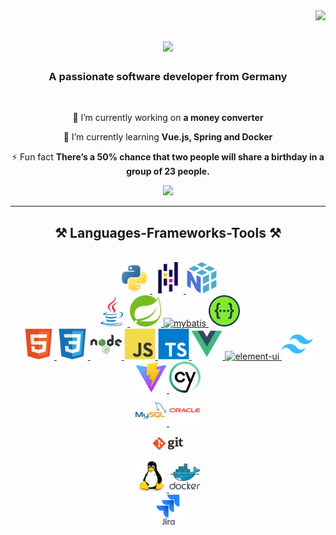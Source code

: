 <img align="right" src="https://visitor-badge.laobi.icu/badge?page_id=lecrew163.lecrew163" />

<h1 align="center">
    <img src="https://readme-typing-svg.herokuapp.com/?font=Righteous&size=35&center=true&vCenter=true&width=500&height=70&duration=4000&lines=Hi+There!+👋;+I'm+Nikolai+Martyn!;" />
</h1>

<h3 align="center">A passionate software developer from Germany</h3>

<br/>

<div align="center">
 
 🔭 I’m currently working on **a money converter**
 
 🌱 I’m currently learning **Vue.js, Spring and Docker**

⚡ Fun fact **There’s a 50% chance that two people will share a birthday in a group of 23 people.**

 </div>
 
<div align="center"> 
  <a href="https://linkedin.com/in/nikolai-martyn-a5a2a6109/" target="_blank">
    <img src="https://img.shields.io/badge/LinkedIn-0077B5?style=for-the-badge&logo=linkedin&logoColor=white" target="_blank" />
  </a>
</div>

 <hr/>
 
<h2 align="center">⚒️ Languages-Frameworks-Tools ⚒️</h2>
<br/>
<div align="center">
    <a href="https://www.python.org" target="_blank" rel="noreferrer"> <img src="https://raw.githubusercontent.com/devicons/devicon/master/icons/python/python-original.svg" alt="python" width="50" height="50"/> </a>
    <a href="https://pandas.pydata.org" target="_blank" rel="noreferrer"> <img src="https://raw.githubusercontent.com/devicons/devicon/master/icons/pandas/pandas-original.svg" alt="pandas" width="50" height="50"/> </a>
    <a href="https://numpy.org" target="_blank" rel="noreferrer"> <img src="https://raw.githubusercontent.com/devicons/devicon/master/icons/numpy/numpy-original.svg" alt="numpy" width="50" height="50"/> </a>
    </br>
    <a href="https://www.java.com" target="_blank" rel="noreferrer"> <img src="https://raw.githubusercontent.com/devicons/devicon/master/icons/java/java-original.svg" alt="java" width="50" height="50"/> </a>
    <a href="https://spring.io" target="_blank" rel="noreferrer"> <img src="https://raw.githubusercontent.com/devicons/devicon/master/icons/spring/spring-original.svg" alt="spring" width="50" height="50"/> </a>
    <a href="https://mybatis.org/mybatis-3" target="_blank" rel="noreferrer"> <img src="https://avatars.githubusercontent.com/u/1483254?s=200&v=4" alt="mybatis" width="50" height="50"/> </a>
    <a href="https://swagger.io" target="_blank" rel="noreferrer"> <img src="https://raw.githubusercontent.com/devicons/devicon/master/icons/swagger/swagger-original.svg" alt="swagger" width="50" height="50"/> </a>
    </br>
    <a href="https://www.w3.org/html" target="_blank" rel="noreferrer"> <img src="https://raw.githubusercontent.com/devicons/devicon/master/icons/html5/html5-original.svg" alt="html5" width="50" height="50"/> </a>
    <a href="https://pandas.pydata.org" target="_blank" rel="noreferrer"> <img src="https://raw.githubusercontent.com/devicons/devicon/master/icons/css3/css3-original.svg" alt="css3" width="50" height="50"/> </a>
    <a href="https://pandas.pydata.org" target="_blank" rel="noreferrer"> <img src="https://raw.githubusercontent.com/devicons/devicon/master/icons/nodejs/nodejs-original-wordmark.svg" alt="nodejs" width="50" height="50"/> </a>
    <a href="https://pandas.pydata.org" target="_blank" rel="noreferrer"> <img src="https://raw.githubusercontent.com/devicons/devicon/master/icons/javascript/javascript-original.svg" alt="javascript" width="50" height="50"/> </a>
    <a href="https://pandas.pydata.org" target="_blank" rel="noreferrer"> <img src="https://raw.githubusercontent.com/devicons/devicon/master/icons/typescript/typescript-original.svg" alt="typescript" width="50" height="50"/> </a>
    <a href="https://pandas.pydata.org" target="_blank" rel="noreferrer"> <img src="https://raw.githubusercontent.com/devicons/devicon/master/icons/vuejs/vuejs-original.svg" alt="vuejs" width="50" height="50"/> </a>
    <a href="https://pandas.pydata.org" target="_blank" rel="noreferrer"> <img src="https://avatars.githubusercontent.com/u/68583457?s=200&v=4" alt="element-ui" width="50" height="50"/> </a>
    <a href="https://pandas.pydata.org" target="_blank" rel="noreferrer"> <img src="https://raw.githubusercontent.com/devicons/devicon/master/icons/tailwindcss/tailwindcss-original.svg" alt="tailwind" width="50" height="50"/> </a>
    <a href="https://pandas.pydata.org" target="_blank" rel="noreferrer"> <img src="https://raw.githubusercontent.com/devicons/devicon/master/icons/vitejs/vitejs-original.svg" alt="vite" width="50" height="50"/> </a>
    <a href="https://pandas.pydata.org" target="_blank" rel="noreferrer"> <img src="https://raw.githubusercontent.com/devicons/devicon/master/icons/cypressio/cypressio-original.svg" alt="cypress" width="50" height="50"/> </a>
    </br>
    <a href="https://pandas.pydata.org" target="_blank" rel="noreferrer"> <img src="https://raw.githubusercontent.com/devicons/devicon/master/icons/mysql/mysql-original-wordmark.svg" alt="mysql" width="50" height="50"/> </a>
    <a href="https://pandas.pydata.org" target="_blank" rel="noreferrer"> <img src="https://raw.githubusercontent.com/devicons/devicon/master/icons/oracle/oracle-original.svg" alt="oracle" width="50" height="50"/> </a>
    </br>
    <a href="https://pandas.pydata.org" target="_blank" rel="noreferrer"> <img src="https://raw.githubusercontent.com/devicons/devicon/master/icons/git/git-original-wordmark.svg" alt="git" width="50" height="50"/> </a>
    </br>
    <a href="https://pandas.pydata.org" target="_blank" rel="noreferrer"> <img src="https://raw.githubusercontent.com/devicons/devicon/master/icons/linux/linux-original.svg" alt="linux" width="50" height="50"/> </a>
    <a href="https://pandas.pydata.org" target="_blank" rel="noreferrer"> <img src="https://raw.githubusercontent.com/devicons/devicon/master/icons/docker/docker-original-wordmark.svg" alt="docker" width="50" height="50"/> </a>
    </br>
    <a href="https://pandas.pydata.org" target="_blank" rel="noreferrer"> <img src="https://raw.githubusercontent.com/devicons/devicon/master/icons/jira/jira-original-wordmark.svg" alt="jira" width="50" height="50"/> </a>
</div>

<br/>
